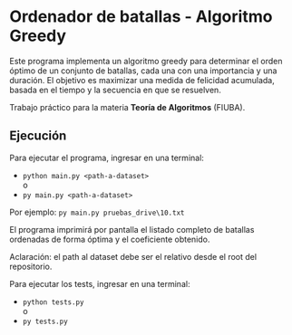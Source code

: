 # Ordenador de batallas - Algoritmo Greedy

Este programa implementa un algoritmo greedy para determinar el orden óptimo de un conjunto de batallas, cada una con una importancia y una duración. El objetivo es maximizar una medida de felicidad acumulada, basada en el tiempo y la secuencia en que se resuelven.

Trabajo práctico para la materia **Teoría de Algoritmos** (FIUBA).

## Ejecución

Para ejecutar el programa, ingresar en una terminal:
- `python main.py <path-a-dataset>`\
o
- `py main.py <path-a-dataset>`

Por ejemplo: `py main.py pruebas_drive\10.txt`

El programa imprimirá por pantalla el listado completo de batallas ordenadas de forma óptima y el coeficiente obtenido.

Aclaración: el path al dataset debe ser el relativo desde el root del repositorio.

Para ejecutar los tests, ingresar en una terminal:
- `python tests.py`\
o
- `py tests.py`
